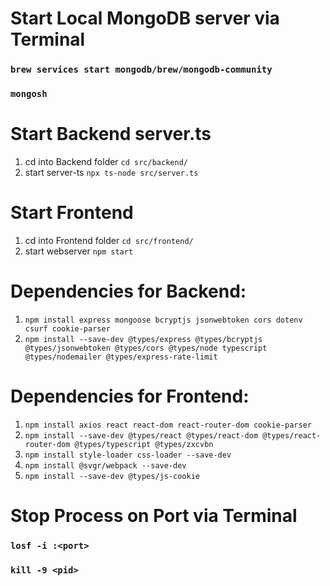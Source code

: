 # Start Local MongoDB server via Terminal
### `brew services start mongodb/brew/mongodb-community`
### `mongosh`

# Start Backend server.ts
1. cd into Backend folder `cd src/backend/`
2. start server-ts `npx ts-node src/server.ts`

# Start Frontend
1. cd into Frontend folder `cd src/frontend/`
2. start webserver `npm start`


# Dependencies for Backend:
1. `npm install express mongoose bcryptjs jsonwebtoken cors dotenv csurf cookie-parser`
2. `npm install --save-dev @types/express @types/bcryptjs @types/jsonwebtoken @types/cors @types/node typescript @types/nodemailer @types/express-rate-limit`


# Dependencies for Frontend:
1. `npm install axios react react-dom react-router-dom cookie-parser`
2. `npm install --save-dev @types/react @types/react-dom @types/react-router-dom @types/typescript @types/zxcvbn`
3. `npm install style-loader css-loader --save-dev`
4. `npm install @svgr/webpack --save-dev`
5. `npm install --save-dev @types/js-cookie`


# Stop Process on Port via Terminal
### `losf -i :<port>`
### `kill -9 <pid>`
